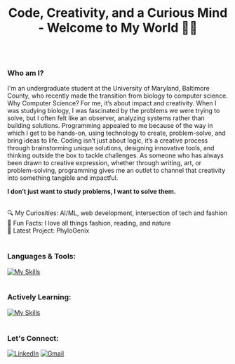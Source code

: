 <h1 align="center">Code, Creativity, and a Curious Mind - Welcome to My World 🧕🏼</h1>
<br><br>

### Who am I?
I'm an undergraduate student at the University of Maryland, Baltimore County, who recently made the transition from biology to computer science. Why Computer Science? For me, it’s about impact and creativity. When I was studying biology, I was fascinated by the problems we were trying to solve, but I often felt like an observer, analyzing systems rather than building solutions. Programming appealed to me because of the way in which I get to be hands-on, using technology to create, problem-solve, and bring ideas to life. Coding isn’t just about logic, it’s a creative process through brainstorming unique solutions, designing innovative tools, and thinking outside the box to tackle challenges. As someone who has always been drawn to creative expression, whether through writing, art, or problem-solving, programming gives me an outlet to channel that creativity into something tangible and impactful. 

**I don’t just want to study problems, I want to solve them.**
<br><br>

🔍 My Curiosities: AI/ML, web development, intersection of tech and fashion  
🌟 Fun Facts: I love all things fashion, reading, and nature  
🧬 Latest Project: PhyloGenix
<br><br>

### Languages & Tools:
[![My Skills](https://skillicons.dev/icons?i=py,github,clion,pycharm)](https://skillicons.dev)
<br><br>

### Actively Learning:
[![My Skills](https://skillicons.dev/icons?i=cpp,css,html,js)](https://skillicons.dev)
<br><br>

### Let's Connect:
[![LinkedIn](https://skillicons.dev/icons?i=linkedin)](https://www.linkedin.com/in/nuhaaajamu/) [![Gmail](https://skillicons.dev/icons?i=gmail)](mailto:nuhaaajamu@gmail.com)




